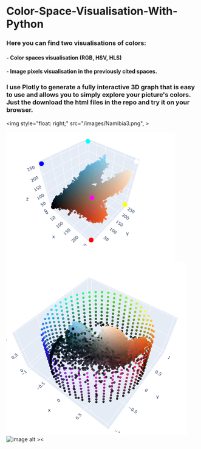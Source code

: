 # Color-Space-Visualisation-With-Python

### Here you can find two visualisations of colors:
#### - Color spaces visualisation (RGB, HSV, HLS)
#### - Image pixels visualisation in the previously cited spaces. 

### I use Plotly to generate a fully interactive 3D graph that is easy to use and allows you to simply explore your picture's colors. Just the download the html files in the repo and try it on your browser.
<img style="float: right;" src="/images/Namibia3.png", >


![image alt >](/images/rgb_screeanshot.png)
![image alt <](/images/hsv_screeanshot.png)
![image alt ><](/images/hls_screeanshot.png")
